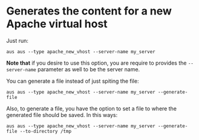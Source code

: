 # Generates the content for a new Apache virtual host

Just run:
```
aus aus --type apache_new_vhost --server-name my_server
```
**Note that** if you desire to use this option, you are require to provides the `--server-name` parameter as well to be the server name.

You can generate a file instead of just spiting the file:
```
aus aus --type apache_new_vhost --server-name my_server --generate-file
```

Also, to generate a file, you have the option to set a file to where the generated file should be saved. In this ways:
```
aus aus --type apache_new_vhost --server-name my_server --generate-file --to-directory /tmp
```
